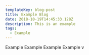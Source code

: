 ```yaml
---
templateKey: blog-post
title: Example Blog
date: 2018-10-19T14:45:33.128Z
description: This is an example
tags:
  - Example
---
```

Example Example Example Example v
